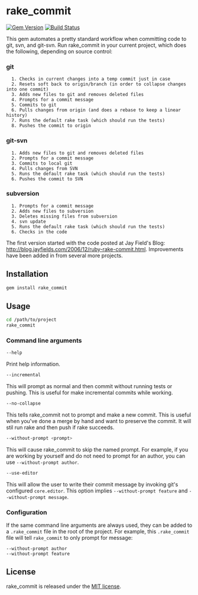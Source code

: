 # rake_commit

[![Gem Version](https://badge.fury.io/rb/rake_commit.png)](http://badge.fury.io/rb/rake_commit)
[![Build Status](https://travis-ci.org/pgr0ss/rake_commit.png?branch=master)](https://travis-ci.org/pgr0ss/rake_commit)

This gem automates a pretty standard workflow when committing code to git, svn, and git-svn.  Run rake_commit in  your current project, which does the following, depending on source control:

### git

```
  1. Checks in current changes into a temp commit just in case
  2. Resets soft back to origin/branch (in order to collapse changes into one commit)
  3. Adds new files to git and removes deleted files
  4. Prompts for a commit message
  5. Commits to git
  6. Pulls changes from origin (and does a rebase to keep a linear history)
  7. Runs the default rake task (which should run the tests)
  8. Pushes the commit to origin
```

### git-svn

```
  1. Adds new files to git and removes deleted files
  2. Prompts for a commit message
  3. Commits to local git
  4. Pulls changes from SVN
  5. Runs the default rake task (which should run the tests)
  6. Pushes the commit to SVN
```

### subversion

```
  1. Prompts for a commit message
  2. Adds new files to subversion
  3. Deletes missing files from subversion
  4. svn update
  5. Runs the default rake task (which should run the tests)
  6. Checks in the code
```


The first version started with the code posted at Jay Field's Blog: http://blog.jayfields.com/2006/12/ruby-rake-commit.html.
Improvements have been added in from several more projects.

## Installation

```bash
gem install rake_commit
```

## Usage

```bash
cd /path/to/project
rake_commit
```

### Command line arguments

```bash
--help
```

Print help information.

```bash
--incremental
```

This will prompt as normal and then commit without running tests or pushing. This is useful for make incremental commits while working.

```bash
--no-collapse
```

This tells rake_commit not to prompt and make a new commit. This is useful when you've done a merge by hand and want to preserve the commit. It will stil run rake and then push if rake succeeds.

```bash
--without-prompt <prompt>
```

This will cause rake_commit to skip the named prompt. For example, if you are working by yourself and do not need to prompt for an author, you can use `--without-prompt author`.

```bash
--use-editor
```

This will allow the user to write their commit message by invoking git's configured `core.editor`. This option implies `--without-prompt feature` and `--without-prompt message`.

### Configuration

If the same command line arguments are always used, they can be added to a `.rake_commit` file in the root of the project. For example, this `.rake_commit` file will tell `rake_commit` to only prompt for message:

```
--without-prompt author
--without-prompt feature
```

## License

rake_commit is released under the [MIT license](http://www.opensource.org/licenses/MIT).
